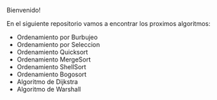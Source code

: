 Bienvenido!

En el siguiente repositorio vamos a encontrar los proximos algoritmos:

- Ordenamiento por Burbujeo 
- Ordenamiento por Seleccion
- Ordenamiento Quicksort
- Ordenamiento MergeSort
- Ordenamiento ShellSort
- Ordenamiento Bogosort
- Algoritmo de Dijkstra
- Algoritmo de Warshall
